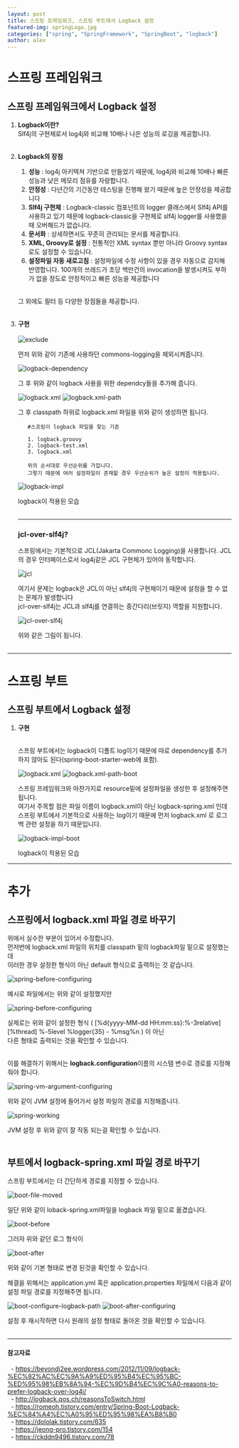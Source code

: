 ```yaml
---
layout: post
title: 스프링 프레임워크, 스프링 부트에서 Logback 설정
featured-img: springLogo.jpg
categories: ["spring", "SpringFramework", "SpringBoot", "logback"]
author: alex
---
```


# 스프링 프레임워크

## 스프링 프레임워크에서 Logback 설정

1. **Logback이란?** <br>
   Slf4j의 구현체로서 log4j와 비교해 10배나 나은 성능의 로깅을 제공합니다. <br><br>

2. **Logback의 장점** <br>

   1. **성능** : log4j 아키텍쳐 기반으로 만들었기 때문에, log4j와 비교해 10배나 빠른 성능과 낮은 메모리 점유를 자랑합니다. <br>
   2. **안정성** : 다년간의 기간동안 테스팅을 진행해 왔기 때문에 높은 안정성을 제공합니다<br>
   3. **Slf4j 구현체** : Logback-classic 컴포넌트의 logger 클래스에서 Slf4j API를 사용하고 있기 때문에 logback-classic을 구현체로 slf4j logger를 사용했을 때 오버해드가 없습니다. <br>
   4. **문서화** : 상세하면서도 꾸준히 관리되는 문서를 제공합니다. <br>
   5. **XML, Groovy로 설정** : 전통적인 XML syntax 뿐만 아니라 Groovy syntax로도 설정할 수 있습니다. <br>
   6. **설정파일 자동 새로고침** : 설정파일에 수정 사항이 있을 경우 자동으로 감지해 반영합니다. 100개의 쓰레드가 초당 백만건의 invocation을 발생시켜도 부하가 없을 정도로 안정적이고 빠른 성능을 제공합니다<br><br>

   그 외에도 필터 등 다양한 장점들을 제공합니다. <br><br>

3. **구현** <br><br>
   ![exclude](../image/alex/2021-06-15/exclude-common-loggings.PNG)

   먼저 위와 같이 기존에 사용하던 commons-logging을 제외시켜줍니다. <br>

   ![logback-dependency](../image/alex/2021-06-15/logback-dependency.PNG)

   그 후 위와 같이 logback 사용을 위한 dependcy들을 추가해 줍니다.<br>

   ![logback.xml](../image/alex/2021-06-15/logback.xml.PNG)
   ![logback.xml-path](../image/alex/2021-06-15/logback.xml-path.PNG)

   그 후 classpath 하위로 logback.xml 파일을 위와 같이 생성하면 됩니다. <br>

   ```
      #스프링이 logback 파일을 찾는 기준

      1. logback.groovy
      2. logback-test.xml
      3. logback.xml

      위의 순서대로 우선순위를 가집니다.
      그렇기 때문에 여러 설정파일이 존재할 경우 우선순위가 높은 설정이 적용됩니다.
   ```

   ![logback-impl](../image/alex/2021-06-15/logback-impl.PNG)

   logback이 적용된 모습 <br><br>

   ***

   ### jcl-over-slf4j?

   스프링에서는 기본적으로 JCL(Jakarta Commonc Logging)을 사용합니다. JCL의 경우 인터페이스로서 log4j같은 JCL 구현체가 있어야 동작합니다. <br>

   ![jcl](../image/alex/2021-06-15/jcl.png)

   여기서 문제는 logback은 JCL이 아닌 slf4j의 구현체이기 때문에 설정을 할 수 없는 문제가 발생합니다 <br>
   jcl-over-slf4j는 JCL과 slf4j를 연결하는 중간다리(브릿지) 역할을 지원합니다. <br>

   ![jcl-over-slf4j](../image/alex/2021-06-15/jcl-over-sl4fj.PNG)

   위와 같은 그림이 됩니다. <br><br>

---

# 스프링 부트

## 스프링 부트에서 Logback 설정

1. **구현** <br><br>

   스프링 부트에서는 logback이 디폴트 log이기 때문에 따로 dependency를 추가하지 않아도 된다(spring-boot-starter-web에 포함). <br>

   ![logback.xml](../image/alex/2021-06-15/logback.xml.PNG)
   ![logback.xml-path-boot](../image/alex/2021-06-15/logback.xml-path-boot.PNG)

   스프링 프레임워크와 마찬가지로 resource밑에 설정파일을 생성한 후 설정해주면 됩니다.<br>
   여기서 주목할 점은 파일 이름이 logback.xml이 아닌 logback-spring.xml 인데 <br>스프링 부트에서 기본적으로 사용하는 log이기 때문에 먼저 logback.xml 로 로그백 관련 설정을 하기 때문입니다. <br>

   ![logback-impl-boot](../image/alex/2021-06-15/logback-impl-boot.PNG)

   logback이 적용된 모습 <br>

---

# 추가

## 스프링에서 logback.xml 파일 경로 바꾸기

위에서 실수한 부분이 있어서 수정합니다. <br>
먼저번에 logback.xml 파일의 위치를 classpath 밑의 logback파일 밑으로 설정했는데 <br>
이러한 경우 설정한 형식이 아닌 default 형식으로 출력하는 것 같습니다. <br>

![spring-before-configuring](../image/alex/2021-06-15/tomcat-before-configuring.PNG)

예시로 파일에서는 위와 같이 설정했지만

![spring-before-configuring](../image/alex/2021-06-15/tomcat-notworking.PNG)

실제로는 위와 같이 설정한 형식 ( [%d{yyyy-MM-dd HH:mm:ss}:%-3relative][%thread] %-5level %logger{35} - %msg%n ) 이 아닌 <br>
다른 형태로 출력되는 것을 확인할 수 있습니다. <br><br>

이를 해결하기 위해서는 **logback.configuration**이름의 시스템 변수로 경로를 지정해줘야 합니다. <br>

![spring-vm-argument-configuring](../image/alex/2021-06-15/vm-argument-configuring.PNG)

위와 같이 JVM 설정에 들어가서 설정 파일의 경로를 지정해줍니다. <br>

![spring-working](../image/alex/2021-06-15/tomcat-working.PNG)

JVM 설정 후 위와 같이 잘 작동 되는걸 확인할 수 있습니다. <br><br>

## 부트에서 logback-spring.xml 파일 경로 바꾸기

스프링 부트에서는 더 간단하게 경로를 지정할 수 있습니다. <br>

![boot-file-moved](../image/alex/2021-06-15/boot-path-moved.PNG)

일단 위와 같이 loback-spring.xml파일을 logback 파일 밑으로 옮겼습니다. <br>

![boot-before](../image/alex/2021-06-15/boot-before-move.PNG)

그러자 위와 같던 로그 형식이 <br>

![boot-after](../image/alex/2021-06-15/boot-after-move.PNG)

위와 같이 기본 형태로 변경 된것을 확인할 수 있습니다. <br>

해결을 위해서는 application.yml 혹은 application.properties 파일에서 다음과 같이 설정 파일 경로를 지정해주면 됩니다.

![boot-configure-logback-path](../image/alex/2021-06-15/boot-configure-logback-path.PNG)
![boot-after-configuring](../image/alex/2021-06-15/boot-after-configuring-path.PNG)

설정 후 재시작하면 다시 원래의 설정 형태로 돌아온 것을 확인할 수 있습니다. <br><br>

---

#### 참고자료

&nbsp; - https://beyondj2ee.wordpress.com/2012/11/09/logback-%EC%82%AC%EC%9A%A9%ED%95%B4%EC%95%BC-%ED%95%98%EB%8A%94-%EC%9D%B4%EC%9C%A0-reasons-to-prefer-logback-over-log4j/ <br>
&nbsp; - http://logback.qos.ch/reasonsToSwitch.html <br>
&nbsp; - https://romeoh.tistory.com/entry/Spring-Boot-Logback-%EC%84%A4%EC%A0%95%ED%95%98%EA%B8%B0 <br>
&nbsp; - https://dololak.tistory.com/635 <br>
&nbsp; - https://jeong-pro.tistory.com/154 <br>
&nbsp; - https://ckddn9496.tistory.com/78 <br>
